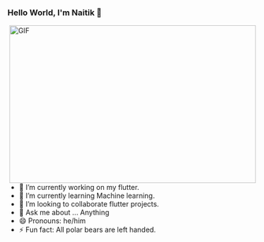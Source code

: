 ### Hello World, I'm Naitik 👋

 <img align="right" alt="GIF" src="https://assets6.lottiefiles.com/render/kph9cv85.mp4" width="500" height="320" />


## 
- 🔭 I’m currently working on my flutter.
- 🌱 I’m currently learning Machine learning.
- 👯 I’m looking to collaborate flutter projects.
- 💬 Ask me about ... Anything
- 😄 Pronouns: he/him
- ⚡ Fun fact: All polar bears are left handed.
